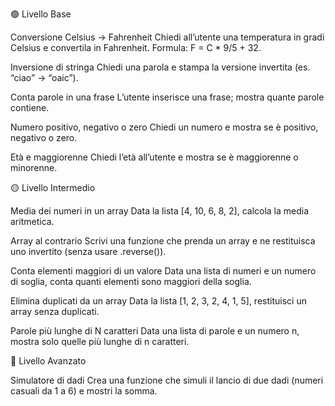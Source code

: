 🟢 Livello Base

Conversione Celsius → Fahrenheit
Chiedi all’utente una temperatura in gradi Celsius e convertila in Fahrenheit.
Formula: F = C * 9/5 + 32.

Inversione di stringa
Chiedi una parola e stampa la versione invertita (es. “ciao” → “oaic”).

Conta parole in una frase
L’utente inserisce una frase; mostra quante parole contiene.

Numero positivo, negativo o zero
Chiedi un numero e mostra se è positivo, negativo o zero.

Età e maggiorenne
Chiedi l’età all’utente e mostra se è maggiorenne o minorenne.

🟡 Livello Intermedio

Media dei numeri in un array
Data la lista [4, 10, 6, 8, 2], calcola la media aritmetica.

Array al contrario
Scrivi una funzione che prenda un array e ne restituisca uno invertito (senza usare .reverse()).

Conta elementi maggiori di un valore
Data una lista di numeri e un numero di soglia, conta quanti elementi sono maggiori della soglia.

Elimina duplicati da un array
Data la lista [1, 2, 3, 2, 4, 1, 5], restituisci un array senza duplicati.

Parole più lunghe di N caratteri
Data una lista di parole e un numero n, mostra solo quelle più lunghe di n caratteri.

🔵 Livello Avanzato

Simulatore di dadi
Crea una funzione che simuli il lancio di due dadi (numeri casuali da 1 a 6) e mostri la somma.

